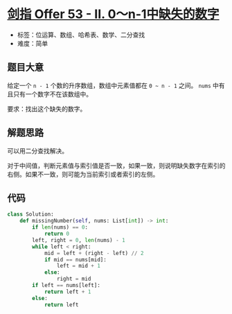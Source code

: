 # [剑指 Offer 53 - II. 0～n-1中缺失的数字](https://leetcode.cn/problems/que-shi-de-shu-zi-lcof/)

- 标签：位运算、数组、哈希表、数学、二分查找
- 难度：简单

## 题目大意

给定一个 `n - 1` 个数的升序数组，数组中元素值都在 `0 ~ n - 1` 之间。 `nums` 中有且只有一个数字不在该数组中。

要求：找出这个缺失的数字。

## 解题思路

可以用二分查找解决。

对于中间值，判断元素值与索引值是否一致，如果一致，则说明缺失数字在索引的右侧。如果不一致，则可能为当前索引或者索引的左侧。

## 代码

```Python
class Solution:
    def missingNumber(self, nums: List[int]) -> int:
        if len(nums) == 0:
            return 0
        left, right = 0, len(nums) - 1
        while left < right:
            mid = left + (right - left) // 2
            if mid == nums[mid]:
                left = mid + 1
            else:
                right = mid
        if left == nums[left]:
            return left + 1
        else:
            return left
```


